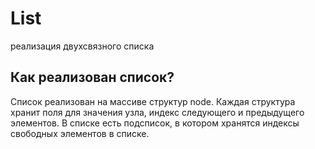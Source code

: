 # List
реализация двухсвязного списка

## Как реализован список?

Список реализован на массиве структур node. Каждая структура хранит поля для значения узла, индекс следующего и предыдущего элементов. В списке есть подсписок, в котором хранятся индексы свободных элементов в списке.